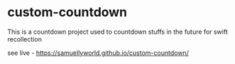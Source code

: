 # custom-countdown


This is a countdown project used to countdown stuffs in the future for swift recollection

see live - https://samuellyworld.github.io/custom-countdown/
